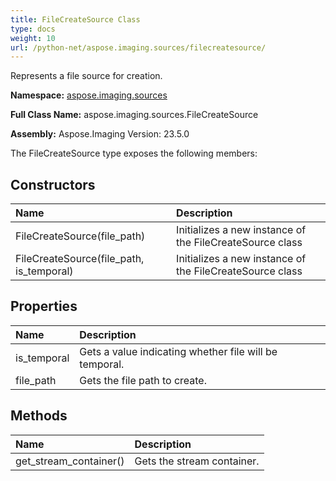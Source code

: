 ```yaml
---
title: FileCreateSource Class
type: docs
weight: 10
url: /python-net/aspose.imaging.sources/filecreatesource/
---
```


Represents a file source for creation.

**Namespace:** [aspose.imaging.sources](/imaging/python-net/aspose.imaging.sources/)

**Full Class Name:** aspose.imaging.sources.FileCreateSource

**Assembly:**  Aspose.Imaging Version: 23.5.0

The FileCreateSource type exposes the following members:
## **Constructors**
|**Name**|**Description**|
| :- | :- |
|FileCreateSource(file_path)|Initializes a new instance of the FileCreateSource class|
|FileCreateSource(file_path, is_temporal)|Initializes a new instance of the FileCreateSource class|
## **Properties**
|**Name**|**Description**|
| :- | :- |
|is_temporal|Gets a value indicating whether file will be temporal.|
|file_path|Gets the file path to create.|
## **Methods**
|**Name**|**Description**|
| :- | :- |
|get_stream_container()|Gets the stream container.|
